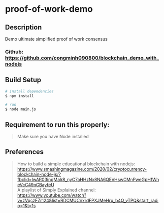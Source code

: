 # proof-of-work-demo

## Description
Demo ultimate simplified proof of work consensus
### Github: https://github.com/congminh090800/blockchain_demo_with_nodejs
## Build Setup

```bash
# install dependencies
$ npm install

# run
$ node main.js

```

## Requirement to run this properly:
> Make sure you have Node installed

## Preferences
>How to build a simple educational blockchain with nodejs: https://www.smashingmagazine.com/2020/02/cryptocurrency-blockchain-node-js/?fbclid=IwAR03ingMalr8_nyC7aHHzNx8NA6QEnHswCMnPweGpHfWneVcC49nCBayfeU  
>A playlist of Simply Explained channel: https://www.youtube.com/watch?v=zVqczFZr124&list=RDCMUCnxrdFPXJMeHru_b4Q_vTPQ&start_radio=1&t=1s  
